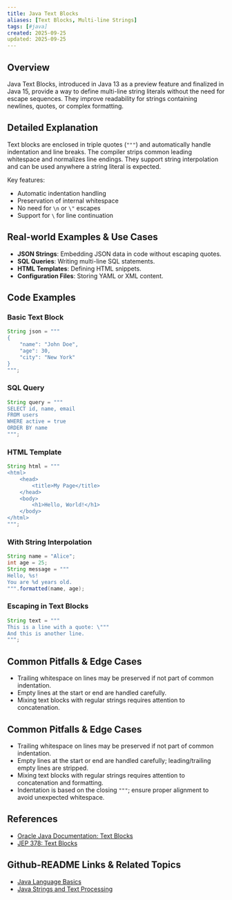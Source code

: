```yaml
---
title: Java Text Blocks
aliases: [Text Blocks, Multi-line Strings]
tags: [#java]
created: 2025-09-25
updated: 2025-09-25
---
```


## Overview

Java Text Blocks, introduced in Java 13 as a preview feature and finalized in Java 15, provide a way to define multi-line string literals without the need for escape sequences. They improve readability for strings containing newlines, quotes, or complex formatting.

## Detailed Explanation

Text blocks are enclosed in triple quotes (`"""`) and automatically handle indentation and line breaks. The compiler strips common leading whitespace and normalizes line endings. They support string interpolation and can be used anywhere a string literal is expected.

Key features:
- Automatic indentation handling
- Preservation of internal whitespace
- No need for `\n` or `\"` escapes
- Support for `\` for line continuation

## Real-world Examples & Use Cases

- **JSON Strings**: Embedding JSON data in code without escaping quotes.
- **SQL Queries**: Writing multi-line SQL statements.
- **HTML Templates**: Defining HTML snippets.
- **Configuration Files**: Storing YAML or XML content.

## Code Examples

### Basic Text Block

```java
String json = """
{
    "name": "John Doe",
    "age": 30,
    "city": "New York"
}
""";
```

### SQL Query

```java
String query = """
SELECT id, name, email
FROM users
WHERE active = true
ORDER BY name
""";
```

### HTML Template

```java
String html = """
<html>
    <head>
        <title>My Page</title>
    </head>
    <body>
        <h1>Hello, World!</h1>
    </body>
</html>
""";
```

### With String Interpolation

```java
String name = "Alice";
int age = 25;
String message = """
Hello, %s!
You are %d years old.
""".formatted(name, age);
```

### Escaping in Text Blocks

```java
String text = """
This is a line with a quote: \"""
And this is another line.
""";
```

## Common Pitfalls & Edge Cases

- Trailing whitespace on lines may be preserved if not part of common indentation.
- Empty lines at the start or end are handled carefully.
- Mixing text blocks with regular strings requires attention to concatenation.

## Common Pitfalls & Edge Cases

- Trailing whitespace on lines may be preserved if not part of common indentation.
- Empty lines at the start or end are handled carefully; leading/trailing empty lines are stripped.
- Mixing text blocks with regular strings requires attention to concatenation and formatting.
- Indentation is based on the closing `"""`; ensure proper alignment to avoid unexpected whitespace.

## References

- [Oracle Java Documentation: Text Blocks](https://docs.oracle.com/en/java/javase/15/text-blocks/index.html)
- [JEP 378: Text Blocks](https://openjdk.org/jeps/378)

## Github-README Links & Related Topics

- [Java Language Basics](java/java-language-basics/README.md)
- [Java Strings and Text Processing](java/java-language-basics/README.md)